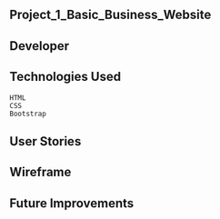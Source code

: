 ## Project_1_Basic_Business_Website
## Developer
## Technologies Used
    HTML
    CSS
    Bootstrap
## User Stories
## Wireframe
## Future Improvements
